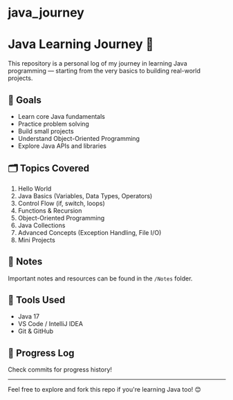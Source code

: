 # java_journey
# Java Learning Journey 🚀

This repository is a personal log of my journey in learning Java programming — starting from the very basics to building real-world projects.

## 📌 Goals
- Learn core Java fundamentals
- Practice problem solving
- Build small projects
- Understand Object-Oriented Programming
- Explore Java APIs and libraries

## 🗂️ Topics Covered
1. Hello World
2. Java Basics (Variables, Data Types, Operators)
3. Control Flow (if, switch, loops)
4. Functions & Recursion
5. Object-Oriented Programming
6. Java Collections
7. Advanced Concepts (Exception Handling, File I/O)
8. Mini Projects

## 🧠 Notes
Important notes and resources can be found in the `/Notes` folder.

## 🔧 Tools Used
- Java 17
- VS Code / IntelliJ IDEA
- Git & GitHub

## 📅 Progress Log
Check commits for progress history!

---

Feel free to explore and fork this repo if you're learning Java too! 😊
